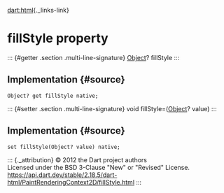 [dart:html](../../dart-html/dart-html-library){._links-link}

fillStyle property
==================

::: {#getter .section .multi-line-signature}
[Object](../../dart-core/object-class)? fillStyle
:::

Implementation {#source}
--------------

``` {.language-dart data-language="dart"}
Object? get fillStyle native;
```

::: {#setter .section .multi-line-signature}
void fillStyle=([Object](../../dart-core/object-class)? value)
:::

Implementation {#source}
--------------

``` {.language-dart data-language="dart"}
set fillStyle(Object? value) native;
```

::: {._attribution}
© 2012 the Dart project authors\
Licensed under the BSD 3-Clause \"New\" or \"Revised\" License.\
<https://api.dart.dev/stable/2.18.5/dart-html/PaintRenderingContext2D/fillStyle.html>
:::
